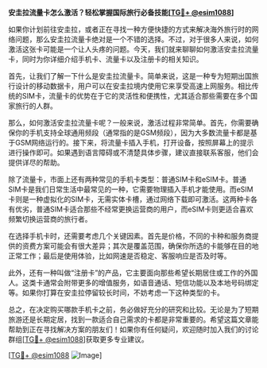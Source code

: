 **安圭拉流量卡怎么激活？轻松掌握国际旅行必备技能[[TG💪+ @esim1088](https://t.me/s/esim1088)]**

如果你计划前往安圭拉，或者正在寻找一种方便快捷的方式来解决海外旅行时的网络问题，那么安圭拉流量卡绝对是一个不错的选择。不过，对于很多人来说，如何激活这张卡可能是一个让人头疼的问题。今天，我们就来聊聊如何激活安圭拉流量卡，同时为你详细介绍手机卡、流量卡以及注册卡的相关知识。

首先，让我们了解一下什么是安圭拉流量卡。简单来说，这是一种专为短期出国旅行设计的移动数据卡，用户可以在安圭拉境内使用它来享受高速上网服务。相比传统的SIM卡，流量卡的优势在于它的灵活性和便携性，尤其适合那些需要在多个国家旅行的人群。

那么，如何激活安圭拉流量卡呢？一般来说，激活过程非常简单。首先，你需要确保你的手机支持全球通用频段（通常指的是GSM频段），因为大多数流量卡都是基于GSM网络运行的。接下来，将流量卡插入手机，打开设备，按照屏幕上的提示进行操作即可。如果遇到语言障碍或不清楚具体步骤，建议直接联系客服，他们会提供详尽的帮助。

除了流量卡，市面上还有两种常见的手机卡类型：普通SIM卡和eSIM卡。普通SIM卡是我们日常生活中最常见的一种，它需要物理插入手机才能使用。而eSIM卡则是一种虚拟化的SIM卡，无需实体卡槽，通过网络下载即可激活。这两种卡各有优劣，普通SIM卡适合那些不经常更换运营商的用户，而eSIM卡则更适合喜欢频繁切换运营商的旅行者。

在选择手机卡时，还需要考虑几个关键因素。首先是价格，不同的卡种和服务商提供的资费方案可能会有很大差异；其次是覆盖范围，确保你所选的卡能够在目的地正常工作；最后是使用体验，比如网速是否稳定、客服响应是否及时等。

此外，还有一种叫做“注册卡”的产品，它主要面向那些希望长期居住或工作的外国人。这类卡通常会附带更多的增值服务，如语音通话、短信功能以及本地号码绑定等。如果你打算在安圭拉停留较长时间，不妨考虑一下这种类型的卡。

总之，在决定购买哪款手机卡之前，务必做好充分的研究和比较。无论是为了短期旅游还是长期定居，找到一款适合自己需求的卡都是非常重要的。希望这篇文章能帮助到正在寻找解决方案的朋友们！如果你有任何疑问，欢迎随时加入我们的讨论群组[[TG💪+ @esim1088](https://t.me/s/esim1088)]获取更多专业建议。

[[TG💪+ @esim1088](https://t.me/s/esim1088) ![Image](https://i.postimg.cc/4NQfJmqS/Snipaste-2025-05-13-00-14-12.png)]